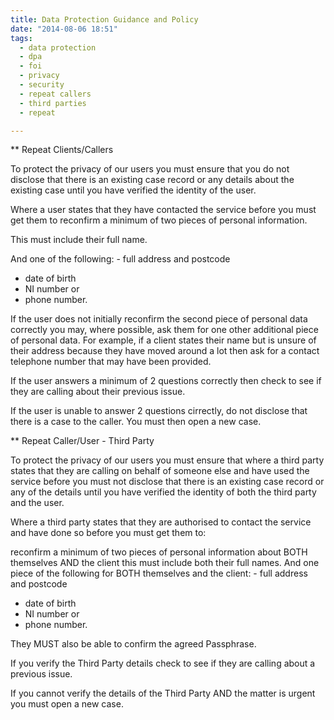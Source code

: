 ```yaml
---
title: Data Protection Guidance and Policy
date: "2014-08-06 18:51"
tags:
  - data protection
  - dpa
  - foi
  - privacy
  - security
  - repeat callers
  - third parties
  - repeat

---
```


** Repeat Clients/Callers

To protect the privacy of our users you must ensure that you do not disclose that there is an existing case record or any details about the existing case until you have verified the identity of the user.

Where a user states that they have contacted the service before you must get them to reconfirm a minimum of two pieces of personal information.

This must include their full name.

And one of the following: - full address and postcode
* date of birth
* NI number or
* phone number.

If the user does not initially reconfirm the second piece of personal data correctly you may, where possible, ask them for one other additional piece of personal data. For example, if a client states their name but is unsure of their address because they have moved around a lot then ask for a contact telephone number that may have been provided.

If the user answers a minimum of 2 questions correctly then check to see if they are calling about their previous issue.

If the user is unable to answer 2 questions cirrectly, do not disclose that there is a case to the caller. You must then open a new case.


** Repeat Caller/User - Third Party

To protect the privacy of our users you must ensure that where a third party states that they are calling on behalf of someone else and have used the service before you must not disclose that there is an existing case record or any of the details until you have verified the identity of both the third party and the user.

Where a third party states that they are authorised to contact the service and have done so before you must get them to:

reconfirm a minimum of two pieces of personal information about BOTH themselves AND the client this must include both their full names.
And one piece of the following for BOTH themselves and the client: - full address and postcode
* date of birth
* NI number or
* phone number.

They MUST also be able to confirm the agreed Passphrase.

If you verify the Third Party details check to see if they are calling about a previous issue.

If you cannot verify the details of the Third Party AND the matter is urgent you must open a new case.
